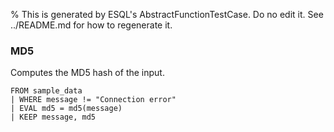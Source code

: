 % This is generated by ESQL's AbstractFunctionTestCase. Do no edit it. See ../README.md for how to regenerate it.

### MD5
Computes the MD5 hash of the input.

```esql
FROM sample_data
| WHERE message != "Connection error"
| EVAL md5 = md5(message)
| KEEP message, md5
```
